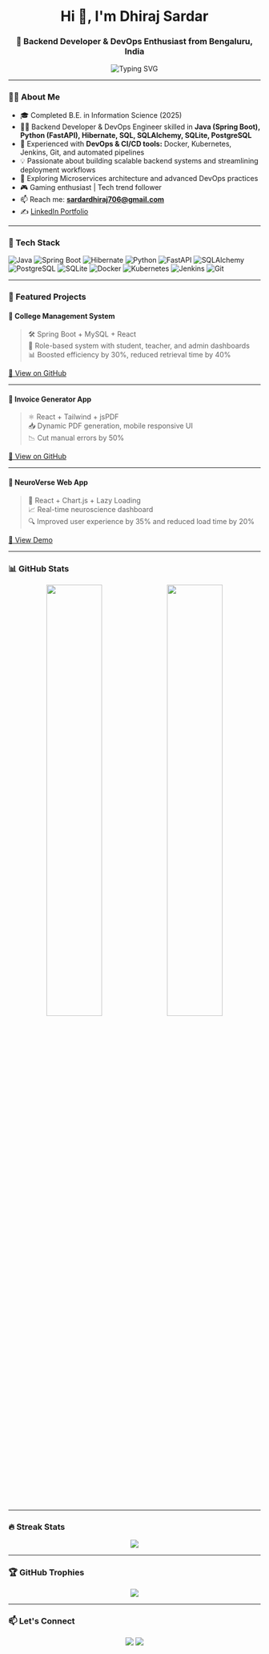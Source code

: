 <h1 align="center">Hi 👋, I'm Dhiraj Sardar</h1>
<h3 align="center">🚀 Backend Developer & DevOps Enthusiast from Bengaluru, India</h3>

<p align="center">
  <img src="https://readme-typing-svg.demolab.com?font=Fira+Code&weight=500&pause=1000&center=true&vCenter=true&multiline=true&width=1000&height=80&lines=Java+%7C+Spring+Boot+%7C+Python+%7C+FastAPI+%7C+SQLAlchemy+%7C+Docker+%7C+Kubernetes+%7C+CI%2FCD" alt="Typing SVG" />
</p>

---

### 🧑‍💻 About Me

- 🎓 Completed B.E. in Information Science (2025)  
- 👨‍💻 Backend Developer & DevOps Engineer skilled in **Java (Spring Boot), Python (FastAPI), Hibernate, SQL, SQLAlchemy, SQLite, PostgreSQL**  
- 🔧 Experienced with **DevOps & CI/CD tools:** Docker, Kubernetes, Jenkins, Git, and automated pipelines  
- 💡 Passionate about building scalable backend systems and streamlining deployment workflows  
- 🌱 Exploring Microservices architecture and advanced DevOps practices  
- 🎮 Gaming enthusiast | Tech trend follower  
- 📫 Reach me: **sardardhiraj706@gmail.com**  
- ✍️ [LinkedIn Portfolio](https://www.linkedin.com/in/dhiraj-sardar-321574281/)

---

### 🔧 Tech Stack

![Java](https://img.shields.io/badge/Java-007396?style=for-the-badge&logo=java&logoColor=white)
![Spring Boot](https://img.shields.io/badge/Spring%20Boot-6DB33F?style=for-the-badge&logo=springboot&logoColor=white)
![Hibernate](https://img.shields.io/badge/Hibernate-59666C?style=for-the-badge&logo=hibernate)
![Python](https://img.shields.io/badge/Python-3776AB?style=for-the-badge&logo=python&logoColor=white)
![FastAPI](https://img.shields.io/badge/FastAPI-009688?style=for-the-badge&logo=fastapi)
![SQLAlchemy](https://img.shields.io/badge/SQLAlchemy-FF0000?style=for-the-badge&logo=sqlalchemy&logoColor=white)
![PostgreSQL](https://img.shields.io/badge/PostgreSQL-4169E1?style=for-the-badge&logo=postgresql&logoColor=white)
![SQLite](https://img.shields.io/badge/SQLite-003B57?style=for-the-badge&logo=sqlite&logoColor=white)
![Docker](https://img.shields.io/badge/Docker-2496ED?style=for-the-badge&logo=docker&logoColor=white)
![Kubernetes](https://img.shields.io/badge/Kubernetes-326CE5?style=for-the-badge&logo=kubernetes&logoColor=white)
![Jenkins](https://img.shields.io/badge/Jenkins-D24939?style=for-the-badge&logo=jenkins&logoColor=white)
![Git](https://img.shields.io/badge/Git-F05032?style=for-the-badge&logo=git&logoColor=white)

---

### 🌟 Featured Projects

#### 📘 College Management System
> 🛠️ Spring Boot + MySQL + React  
> 📌 Role-based system with student, teacher, and admin dashboards  
> 📊 Boosted efficiency by 30%, reduced retrieval time by 40%

[🔗 View on GitHub](https://github.com/Dhiraj706Sardar/cms)

---

#### 📄 Invoice Generator App
> ⚛️ React + Tailwind + jsPDF  
> 📥 Dynamic PDF generation, mobile responsive UI  
> 📉 Cut manual errors by 50%

[🔗 View on GitHub](https://github.com/DhirajSardar/invoice-generator)

---

#### 🧠 NeuroVerse Web App
> 🎨 React + Chart.js + Lazy Loading  
> 📈 Real-time neuroscience dashboard  
> 🔍 Improved user experience by 35% and reduced load time by 20%

[🔗 View Demo](https://dhirajsardar.github.io/neuroverse-react-app/)

---

### 📊 GitHub Stats

<p align="center">
  <img src="https://github-readme-stats.vercel.app/api?username=dhirajsardar&show_icons=true&theme=radical" width="47%" />
  <img src="https://github-readme-stats.vercel.app/api/top-langs/?username=dhirajsardar&layout=compact&theme=radical" width="47%" />
</p>

---

### 🔥 Streak Stats

<p align="center">
  <img src="https://streak-stats.demolab.com/?user=dhirajsardar&theme=highcontrast" />
</p>

---

### 🏆 GitHub Trophies

<p align="center">
  <img src="https://github-profile-trophy.vercel.app/?username=dhirajsardar&theme=darkhub&column=6" />
</p>

---

### 📫 Let's Connect

<p align="center">
  <a href="mailto:sardardhiraj706@gmail.com"><img src="https://img.shields.io/badge/Gmail-D44638?style=for-the-badge&logo=gmail&logoColor=white" /></a>
  <a href="https://www.linkedin.com/in/dhiraj-sardar-321574281/"><img src="https://img.shields.io/badge/LinkedIn-0A66C2?style=for-the-badge&logo=linkedin&logoColor=white" /></a>
</p>

